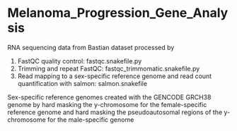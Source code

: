 # Melanoma_Progression_Gene_Analysis

RNA sequencing data from Bastian dataset processed by
  1. FastQC quality control: fastqc.snakefile.py
  2. Trimming and repeat FastQC: fastqc_trimmomatic.snakefile.py
  3. Read mapping to a sex-specific reference genome and read count quantification with salmon: salmon.snakefile

Sex-specific reference genomes created with the GENCODE GRCH38 genome by hard masking the y-chromosome for the female-specific reference genome and hard masking the pseudoautosomal regions of the y-chromosome for the male-specific genome

